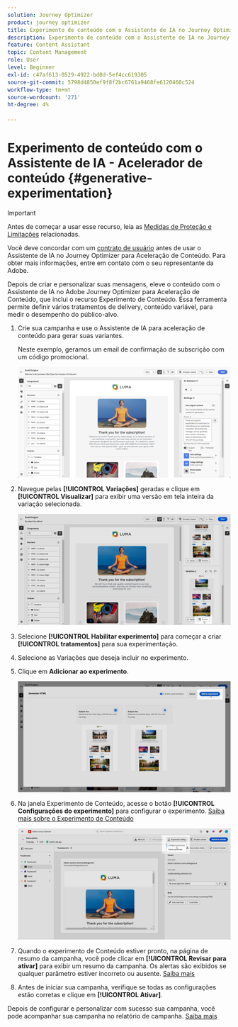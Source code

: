 ```yaml
---
solution: Journey Optimizer
product: journey optimizer
title: Experimento de conteúdo com o Assistente de IA no Journey Optimizer - Acelerador de conteúdo
description: Experimento de conteúdo com o Assistente de IA no Journey Optimizer para aceleração de conteúdo
feature: Content Assistant
topic: Content Management
role: User
level: Beginner
exl-id: c47af613-0529-4922-bd0d-5ef4cc619305
source-git-commit: 5798d4850ef9f8f2bc6761a9468fe6120460c524
workflow-type: tm+mt
source-wordcount: '271'
ht-degree: 4%

---
```


# Experimento de conteúdo com o Assistente de IA - Acelerador de conteúdo {#generative-experimentation}

>[!IMPORTANT]
>
>Antes de começar a usar esse recurso, leia as [Medidas de Proteção e Limitações](gs-generative.md#generative-guardrails) relacionadas.
></br>
>
>Você deve concordar com um [contrato de usuário](https://www.adobe.com/legal/licenses-terms/adobe-dx-gen-ai-user-guidelines.html) antes de usar o Assistente de IA no Journey Optimizer para Aceleração de Conteúdo. Para obter mais informações, entre em contato com o seu representante da Adobe.

Depois de criar e personalizar suas mensagens, eleve o conteúdo com o Assistente de IA no Adobe Journey Optimizer para Aceleração de Conteúdo, que inclui o recurso Experimento de Conteúdo. Essa ferramenta permite definir vários tratamentos de delivery, conteúdo variável, para medir o desempenho do público-alvo.

1. Crie sua campanha e use o Assistente de IA para aceleração de conteúdo para gerar suas variantes.

   Neste exemplo, geramos um email de confirmação de subscrição com um código promocional.

   ![](assets/experiment-genai-1.png)

1. Navegue pelas **[!UICONTROL Variações]** geradas e clique em **[!UICONTROL Visualizar]** para exibir uma versão em tela inteira da variação selecionada.

   ![](assets/experiment-genai-2.png)

1. Selecione **[!UICONTROL Habilitar experimento]** para começar a criar **[!UICONTROL tratamentos]** para sua experimentação.

1. Selecione as Variações que deseja incluir no experimento.

1. Clique em **Adicionar ao experimento**.

   ![](assets/experiment-genai-3.png)

1. Na janela Experimento de Conteúdo, acesse o botão **[!UICONTROL Configurações do experimento]** para configurar o experimento. [Saiba mais sobre o Experimento de Conteúdo](../content-management/content-experiment.md)

   ![](assets/experiment-genai-4.png)

1. Quando o experimento de Conteúdo estiver pronto, na página de resumo da campanha, você pode clicar em **[!UICONTROL Revisar para ativar]** para exibir um resumo da campanha. Os alertas são exibidos se qualquer parâmetro estiver incorreto ou ausente. [Saiba mais](../content-management/content-experiment.md#treatment-experiment)

1. Antes de iniciar sua campanha, verifique se todas as configurações estão corretas e clique em **[!UICONTROL Ativar]**.

Depois de configurar e personalizar com sucesso sua campanha, você pode acompanhar sua campanha no relatório de campanha. [Saiba mais](../reports/campaign-global-report.md)
